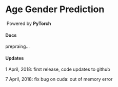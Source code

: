 # Age Gender Prediction

​																Powered by **PyTorch**

#### Docs

prepraing...



#### Updates

1 April, 2018: first release, code updates to github

7 April, 2018: fix bug on cuda: out of memory error

